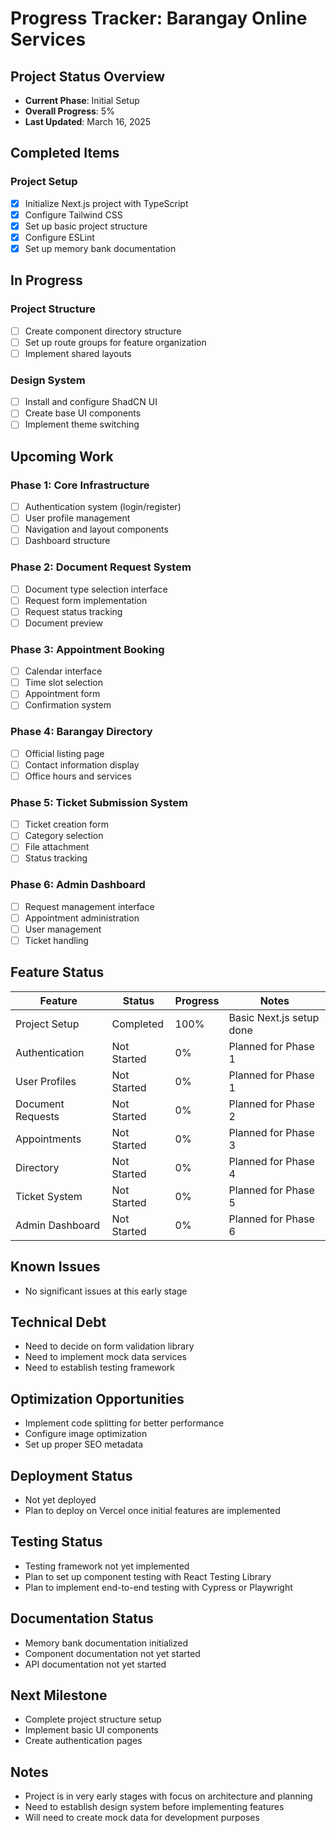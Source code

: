 # Progress Tracker: Barangay Online Services

## Project Status Overview
- **Current Phase**: Initial Setup
- **Overall Progress**: 5%
- **Last Updated**: March 16, 2025

## Completed Items

### Project Setup
- [x] Initialize Next.js project with TypeScript
- [x] Configure Tailwind CSS
- [x] Set up basic project structure
- [x] Configure ESLint
- [x] Set up memory bank documentation

## In Progress

### Project Structure
- [ ] Create component directory structure
- [ ] Set up route groups for feature organization
- [ ] Implement shared layouts

### Design System
- [ ] Install and configure ShadCN UI
- [ ] Create base UI components
- [ ] Implement theme switching

## Upcoming Work

### Phase 1: Core Infrastructure
- [ ] Authentication system (login/register)
- [ ] User profile management
- [ ] Navigation and layout components
- [ ] Dashboard structure

### Phase 2: Document Request System
- [ ] Document type selection interface
- [ ] Request form implementation
- [ ] Request status tracking
- [ ] Document preview

### Phase 3: Appointment Booking
- [ ] Calendar interface
- [ ] Time slot selection
- [ ] Appointment form
- [ ] Confirmation system

### Phase 4: Barangay Directory
- [ ] Official listing page
- [ ] Contact information display
- [ ] Office hours and services

### Phase 5: Ticket Submission System
- [ ] Ticket creation form
- [ ] Category selection
- [ ] File attachment
- [ ] Status tracking

### Phase 6: Admin Dashboard
- [ ] Request management interface
- [ ] Appointment administration
- [ ] User management
- [ ] Ticket handling

## Feature Status

| Feature | Status | Progress | Notes |
|---------|--------|----------|-------|
| Project Setup | Completed | 100% | Basic Next.js setup done |
| Authentication | Not Started | 0% | Planned for Phase 1 |
| User Profiles | Not Started | 0% | Planned for Phase 1 |
| Document Requests | Not Started | 0% | Planned for Phase 2 |
| Appointments | Not Started | 0% | Planned for Phase 3 |
| Directory | Not Started | 0% | Planned for Phase 4 |
| Ticket System | Not Started | 0% | Planned for Phase 5 |
| Admin Dashboard | Not Started | 0% | Planned for Phase 6 |

## Known Issues

- No significant issues at this early stage

## Technical Debt

- Need to decide on form validation library
- Need to implement mock data services
- Need to establish testing framework

## Optimization Opportunities

- Implement code splitting for better performance
- Configure image optimization
- Set up proper SEO metadata

## Deployment Status

- Not yet deployed
- Plan to deploy on Vercel once initial features are implemented

## Testing Status

- Testing framework not yet implemented
- Plan to set up component testing with React Testing Library
- Plan to implement end-to-end testing with Cypress or Playwright

## Documentation Status

- Memory bank documentation initialized
- Component documentation not yet started
- API documentation not yet started

## Next Milestone
- Complete project structure setup
- Implement basic UI components
- Create authentication pages

## Notes
- Project is in very early stages with focus on architecture and planning
- Need to establish design system before implementing features
- Will need to create mock data for development purposes
